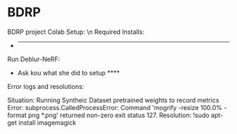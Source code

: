 # BDRP
BDRP project
Colab Setup: \n
Required Installs: 
- ****
Run Deblur-NeRF: 
- Ask kou what she did to setup ****

Error logs and resolutions: 

Situation: Running Syntheic Dataset pretrained weights to record metrics
Error: subprocess.CalledProcessError: Command 'mogrify -resize 100.0% -format png *.png' returned non-zero exit status 127.
Resolution: !sudo apt-get install imagemagick 

